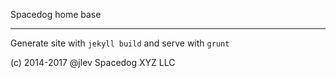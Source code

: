 Spacedog home base

---

Generate site with `jekyll build` and serve with `grunt`

(c) 2014-2017 @jlev Spacedog XYZ LLC
